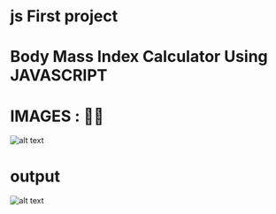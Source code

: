 # js First project 
# Body Mass Index Calculator Using JAVASCRIPT 

# IMAGES : 🤩🥶

![alt text](<Screenshot 2025-01-14 at 3.11.01 PM.png>)

# output 

![alt text](<Screenshot 2025-01-14 at 3.12.34 PM.png>)